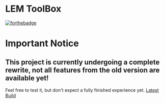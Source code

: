 # LEM ToolBox
[![forthebadge](https://forthebadge.com/images/badges/made-with-java.svg)](https://forthebadge.com)

# **Important Notice**

## This project is currently undergoing a complete rewrite, not all features from the old version are available yet!

Feel free to test it, but don't expect a fully finished experience yet. [Latest Build](https://nightly.link/Legacy-Edition-Minigames/ToolBox/workflows/build/java/Artifacts.zip)
